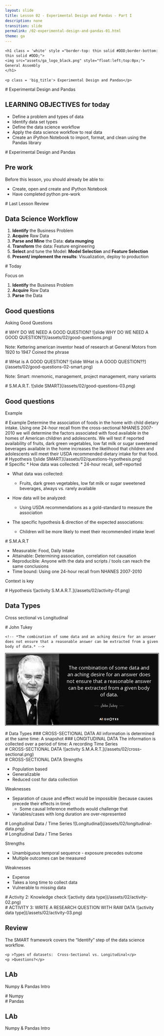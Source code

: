 ```yaml
---
layout: slide
title: Lesson 02 - Experimental Design and Pandas - Part I
description: none
transition: slide
permalink: /02-experimental-design-and-pandas-01.html
theme: ga
---
```


<section  data-background-color="#000">

    <h1 class = 'white' style ="border-top: thin solid #DDD;border-bottom: thin solid #DDD;">
    <img src="assets/ga_logo_black.png" style="float:left;top:0px;">
    General Assembly
    </h1>

    <p class = 'big_title'> Experimental Design and Pandas</p>

</section>

<section data-markdown>
# Experimental Design and Pandas

## LEARNING OBJECTIVES for today

* Define a problem and types of data
* Identify data set types
* Define the data science workflow
* Apply the data science workflow to real data
* Create an iPython Notebook to import, format, and clean using the Pandas library

</section>

<section data-markdown>
# Experimental Design and Pandas

## Pre work

Before this lesson, you should already be able to:

* Create, open and create and iPython Notebook
* Have completed python pre-work

</section>

<section data-markdown>
# Last Lesson Review

## Data Science Workflow
1. **Identify** the Business Problem
2. **Acquire** Raw Data
3. **Parse and Mine** the Data: **data munging**
4. **Transform** the data: Feature engineering
5. **Select** and tune the Model: **Model Selection** and **Feature Selection**
6. **Present/ implement the results**: Visualization, deploy to production
</section>

<section data-markdown>
# Today

Focus on
1. **Identify** the Business Problem
2. **Acquire** Raw Data
3. **Parse** the Data
</section>

<!-- Good question and S.M.A.R.T. -->
<section  data-background-color="#22c8c6">
    <h1>Good questions</h1>
    <p class = 'big_title'> Asking Good Questions</p>
</section>

<section data-markdown>
# WHY DO WE NEED A GOOD QUESTION?
![slide WHY DO WE NEED A GOOD QUESTION?](/assets/02/good-questions.png)

Note:
Kettering american inventor head of research at General Motors from 1920 to 1947
Coined the phrase
</section>

<section data-markdown>
# WHat is A GOOD QUESTION?
![slide WHat is A GOOD QUESTION??](/assets/02/good-questions-02-smart.png)

Note:
Smart: mnemonic, management, project management, many variants
</section>

<section data-markdown>
# S.M.A.R.T.
![slide SMART](/assets/02/good-questions-03.png)
</section>

<section  data-background-color="#22c8c6">
    <h1>Good questions</h1>
    <p class='big_title'> Example </p>
</section>

<section data-markdown>
# Example
Determine the association of foods in the home with child dietary intake. Using one 24-hour recall from the cross-sectional NHANES 2007-2010 we will determine the factors associated with food available in the homes of American children and adolescents. We will test if reported availability of fruits, dark green vegetables, low fat milk or sugar sweetened beverages available in the home increases the likelihood that children and adolescents will meet their USDA recommended dietary intake for that food.
</section>

<section data-markdown>
# Hypothesis
![slide SMART](/assets/02/questions-hypothesis.png)
</section>

<section data-markdown>
# Specific
* How data was collected:
    * 24-hour recall, self-reported

* What data was collected:
    * Fruits, dark green vegetables, low fat milk or sugar sweetened beverages, always vs. rarely available

* How data will be analyzed:
    * Using USDA recommendations as a gold-standard to measure the association

* The specific hypothesis & direction of the expected associations:
    * Children will be more likely to meet their recommended intake level

</section>

<section data-markdown>
# S.M.A.R.T

* Measurable: Food, Daily Intake
* Attainable: Determining association, correlation not causation
* Reproducible: Anyone with the data and scripts / tools can reach the same conclusions
* Time bound: Using one 24-hour recall from NHANES 2007-2010

Context is key
</section>

<section data-markdown>
# Hypothesis
![activity S.M.A.R.T.](/assets/02/activity-01.png)
</section>

<!-- data types: Cross Sectional vs Longitudinal -->

<section  data-background-color="#22c8c6">
    <h1>Data Types</h1>
    <p class='big_title'> Cross sectional vs Longitudinal </p>
</section>

<section data-markdown>
    # John Tukey

    <!-- *The combination of some data and an aching desire for an answer does not ensure that a reasonable answer can be extracted from a given body of data.* -->

![activity S.M.A.R.T.](/assets/02/john-tukey.jpg)

</section>
<section data-markdown>
# Data Types
### CROSS-SECTIONAL DATA
All information is determined at the same time: A snapshot
### LONGITUDINAL DATA
The information is collected over a period of time: A recording
Time Series
</section>

<section data-markdown>
# CROSS-SECTIONAL DATA
![activity S.M.A.R.T.](/assets/02/cross-sectional.png)
</section>

<section data-markdown>
# CROSS-SECTIONAL DATA
Strengths

* Population based
* Generalizable
* Reduced cost for data collection

Weaknesses

* Separation of cause and effect would be impossible (because causes precede their effects in time)
    * Some causal Inference methods would challenge that
* Variables/cases with long duration are over-represented

</section>

<section data-markdown>
# Longitudinal Data / Time Series
![Longitudinal](/assets/02/longitudinal-data.png)
</section>

<section data-markdown>
# Longitudinal Data / Time Series

Strengths

* Unambiguous temporal sequence - exposure precedes outcome
* Multiple outcomes can be measured

Weaknesses

* Expense
* Takes a long time to collect data
* Vulnerable to missing data

</section>



<section data-markdown>
# Activity 2: Knowledge check
![activity data type](/assets/02/activity-02.png)
</section>


<section data-markdown>
# ACTIVITY 3: WRITE A RESEARCH QUESTION WITH RAW DATA
![activity data type](/assets/02/activity-03.png)
</section>

<section  data-background-color="#22c8c6">
    <h1>Review</h1>
    <p >The SMART framework covers the “Identify” step of the data science workflow.</p>

    <p >Types of datasets:  Cross-Sectional vs. Longitudinal</p>
    <p >Questions?</p>

</section>


<section  data-background-color="#22c8c6">
    <h1>LAb</h1>
    <p >Numpy & Pandas Intro</p>
</section>

<section data-markdown>
# Numpy

</section>

<section data-markdown>
# Pandas

</section>

<section  data-background-color="#22c8c6">
    <h1>LAb</h1>
    <p >Numpy & Pandas Intro</p>
</section>

